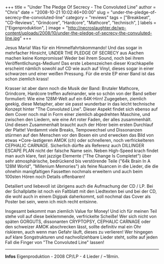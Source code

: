 +++
title = "Under The Pledge Of Secrecy - The Convoluted Line"
author = "Chris"
date = "2008-10-21 10:02:46+00:00"
slug = "under-the-pledge-of-secrecy-the-convoluted-line"
category = "reviews"
tags = ["Breakbeat", "CD-Reviews", "Grindcore", "Hardcore", "Mathcore", "technisch", ]
labels = ["Eigenproduktion", ]
image = "http://necroslaughter.de/wp-content/uploads/2008/10/under-the-pledge-of-secrecy-the-convuluted-line.jpg"
+++


Jesus Maria! Was für ein Himmelfahrtskommando! Und das sogar in mehrfacher Hinsicht, UNDER THE PLEDGE OF SECRECY aus Aachen machen keine Kompromisse! Weder bei ihrem Sound, noch bei ihrem Veröffentlichungs-Medium! Das erste Lebenszeichen dieser Krachkapelle erscheint nämlich sowohl auf CD wie auch auf Vinyl, dieses sogar in einer schwarzen und einer weißen Pressung. Für die erste EP einer Band ist das schon ziemlich krass!

Krasser ist aber dann noch die Musik der Band: Brutaler Mathcore, Grindcore, Hardcore treffen aufeinander, wie so schön von der Band selber formuliert: Wie eine 128M-Welt auf ein 64K-Hirn! Zugegeben, ziemlich geekig, diese Metapher, aber sie passt wunderbar in das leicht technische Konzept hinter "The Convoluted Line". Dieser Aspekt findet sich ebenso auf dem Cover noch mal in Form einer ziemlich abgedrehten Maschine, und zwischen den Liedern, wie eine Art roter Faden, der alles zusammenhält. Und diesen Zusammenhalt braucht auch der Hörer beim ersten Durchlauf der Platte! Verdammt viele Breaks, Tempowechsel und Dissonanzen stürmen auf den Menschen vor den Boxen ein und erwecken das Bild von etwas *Core-lastigeren AMOK (ch) oder schnelleren, noch verfrickelteren CEPHALIC CARNAGE. Sicherlich dürfte als Referenz auch DILLINGER ESCAPE PLAN nicht der falsche Name sein.
Neben High-Speed krach findet man auch klare, fast jazzige Elemente ("The Change Is Completet") über sehr atmosphärische, bedrückend bis verstörende Teile ("64k Brain In A 128M World", "Millenium Memories") als feine Nuancen in die Lieder, die die ohnehin manigfaltigen Fassetten nochmals erweitern und auch beim 100sten Hören noch Details offenbaren!

Detailiert und liebevoll ist übrigens auch die Aufmachung der CD / LP. Bei der Schallplatte ist noch ein Faltblatt mit den Liedtexten bei und bei der CD, die wohl auch in einem Digipak daherkommt, soll nochmal das Cover als Poster bei sein, wenn ich mich recht entsinne.

Insgesamt bekommt man ziemlich Value for Money! Und ich für meinen Teil stehe voll auf diese beklemmende, verfrickelte Scheiße! Wer sich nicht von späten GORGUTS, dissonanten CRYPTOPSY, CEPHALIC CARNAGE oder den schweizer AMOK abschrecken lässt, sollte definitiv mal ein Ohr riskieren, auch wenn man Gefahr läuft, dieses zu verlieren! Wer hingegen auf klare Songstrukturen und nachvollziehbare Lieder steht, sollte auf jeden Fall die Finger von "The Convoluted Line" lassen!





---
**Infos**
Eigenproduktion - 2008
CP/LP - 4 Lieder / ~18min.
